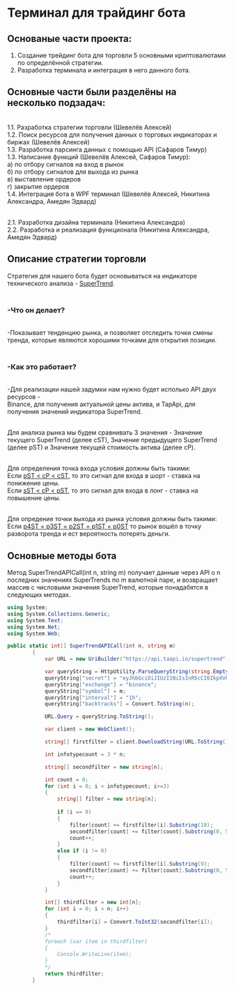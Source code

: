 # Терминал для трайдинг бота #

## Основаные части проекта: ##
1) Создание трейдинг бота для торговли 5 основными криптовалютами по определённой стратегии.
2) Разработка терминала и интеграция в него данного бота.

## Основные части были разделёны на несколько подзадач: ##
<br/> 1.1. Разработка стратегии торговли (Шевелёв Алексей)
<br/> 1.2. Поиск ресурсов для получения данных о торговых индикаторах и биржах (Шевелёв Алексей)
<br/> 1.3. Разработка парсинга данных с помощью API (Сафаров Тимур)
<br/> 1.3. Написание функций (Шевелёв Алексей, Сафаров Тимур): 
     <br/> а) по отбору сигналов на вход в рынок
     <br/> б) по отбору сигналов для выхода из рынка
     <br/> в) выставление ордеров 
     <br/> г) закрытие ордеров
<br/> 1.4. Интеграция бота в WPF терминал (Шевелёв Алексей, Никитина Александра, Амедян Эдвард)

<br/> 2.1. Разработка дизайна терминала (Никитина Александра)
<br/> 2.2. Разработка и реализация функционала (Никитина Александра, Амедян Эдвард)

## Описание стратегии торговли #

Стратегия для нашего бота будет основываться на индикаторе технического анализа - [SuperTrend](https://drive.google.com/file/d/1evQzWP0jHzyLnZlvdGdUGoz0zeJ3dKJg/view?usp=sharing).

### <br/> -Что он делает? ###
<br/> -Показывает тенденцию рынка, и позволяет отследить точки смены тренда, которые являются хорошими точками для открытия позиции.

### <br/> -Как это работает? ###
<br/> -Для реализации нашей задумки нам нужно будет исполько API двух ресурсов - 
<br/> Binance, для получения актуальной цены актива, и TapApi, для получения значений индикатора SuperTrend.

<br/>  Для анализа рынка мы будем сравнивать 3 значения - Значение текущего SuperTrend (делее cST), Значение предыдущего SuperTrend (делее pST) и Значение текущей стоимость актива (делее cP).

<br/> Для определения точка входа условия должны быть такими: 
<br/> Если [pST < cP < cST](https://drive.google.com/file/d/16iElJTz3wrKR_T_H2_6crNC2jN7kPOiW/view?usp=sharing), то это сигнал для входа в шорт - ставка на понижение цены.
<br/> Если [sST < cP < pST](https://drive.google.com/file/d/181-e9bC__bsX-WHuLqQsk_1_-mjlfU0n/view?usp=sharing), то это сигнал для входа в лонг - ставка на повышение цены.

<br/> Для опредение точки выхода из рынка условия должны быть такими:
<br/> Если [p4ST = p3ST = p2ST = p1ST = p0ST](https://drive.google.com/file/d/1ASCBzkNFEzv-SWlUrZyHR0-yAF_KqIL1/view?usp=sharing) то рынок вошёл в точку разворота тренда и ест вероятность потерять деньги. 

## Основные методы бота ##

Метод SuperTrendAPICall(int n, string m) получает данные через API о n последних значениях SuperTrends по m валютной паре, и возвращает массив с числовыми значения SuperTrend, которые понадабятся в следующих методах.

```C#
using System;
using System.Collections.Generic;
using System.Text;
using System.Net;
using System.Web;

public static int[] SuperTrendAPICall(int n, string m)
        {
            var URL = new UriBuilder("https://api.taapi.io/supertrend");

            var queryString = HttpUtility.ParseQueryString(string.Empty);
            queryString["secret"] = "eyJhbGciOiJIUzI1NiIsInR5cCI6IkpXVCJ9.eyJjbHVlIjoiNjJiMTlhY2Y2YzI4YjU1Y2Q1ODQ4OWM4IiwiaWF0IjoxNjU1OTY3ODI0LCJleHAiOjMzMTYwNDMxODI0fQ.y-SLYp6uSnX25ws7cLNWG-idLjvbj0qW8M-qvMGs5Go";
            queryString["exchange"] = "binance";
            queryString["symbol"] = m;
            queryString["interval"] = "1h";
            queryString["backtracks"] = Convert.ToString(n);

            URL.Query = queryString.ToString();

            var client = new WebClient();

            string[] firstfilter = client.DownloadString(URL.ToString()).Split(new char[] { ',' } );

            int infotypecount = 3 * n;

            string[] secondfilter = new string[n];

            int count = 0;
            for (int i = 0; i < infotypecount; i+=3)
            {
                string[] filter = new string[n];
                
                if (i == 0)
                {
                    filter[count] += firstfilter[i].Substring(10);
                    secondfilter[count] += filter[count].Substring(0, 5);
                    count++;
                }
                else if (i != 0)
                {
                    filter[count] += firstfilter[i].Substring(9);
                    secondfilter[count] += filter[count].Substring(0, 5);
                    count++;
                }
            }

            int[] thirdfilter = new int[n];
            for (int i = 0; i < n; i++)
            {
                thirdfilter[i] = Convert.ToInt32(secondfilter[i]);
            }
            /*
            foreach (var item in thirdfilter)
            {
                Console.WriteLine(item);       
            }
            */
            return thirdfilter;
        }
```


